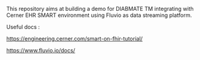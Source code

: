 This repository aims at building a demo for DIABMATE TM integrating with Cerner EHR SMART environment using Fluvio as data streaming platform.

Useful docs :

https://engineering.cerner.com/smart-on-fhir-tutorial/

https://www.fluvio.io/docs/

